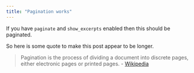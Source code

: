 ```yaml
---
title: "Pagination works"
---
```

If you have `paginate` and `show_excerpts` enabled then this should be paginated.

So here is some quote to make this post appear to be longer.

> Pagination is the process of dividing a document into discrete pages, either electronic pages or printed pages.
> \- [Wikipedia](https://en.wikipedia.org/wiki/Pagination)
